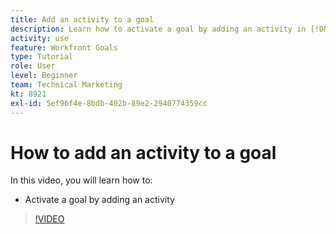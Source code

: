 ```yaml
---
title: Add an activity to a goal
description: Learn how to activate a goal by adding an activity in [!DNL Workfront Goals].
activity: use
feature: Workfront Goals
type: Tutorial
role: User
level: Beginner
team: Technical Marketing
kt: 8921
exl-id: 5ef96f4e-8bdb-402b-89e2-2940774359cc
---
```

# How to add an activity to a goal

In this video, you will learn how to:

* Activate a goal by adding an activity

>[!VIDEO](https://video.tv.adobe.com/v/335193/?quality=12)
